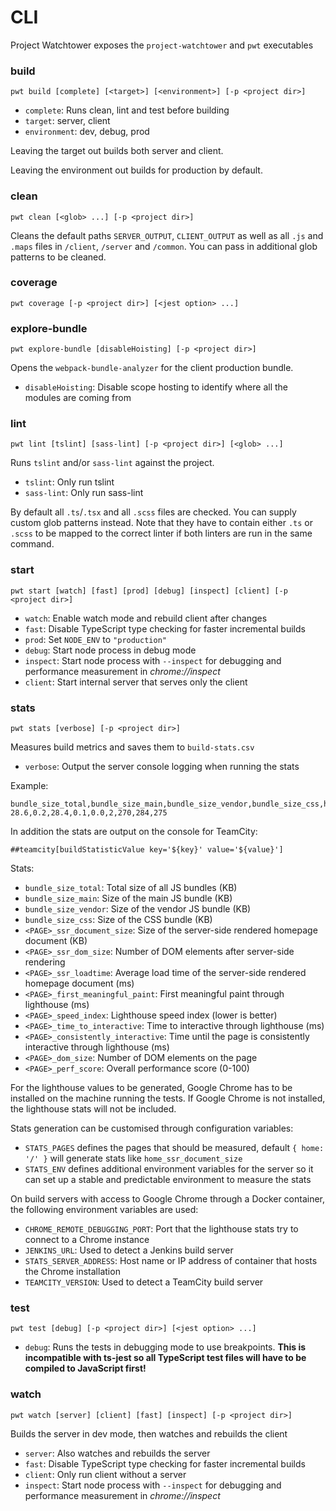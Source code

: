# CLI

Project Watchtower exposes the `project-watchtower` and `pwt` executables

### build

```
pwt build [complete] [<target>] [<environment>] [-p <project dir>]
```

* `complete`: Runs clean, lint and test before building
* `target`: server, client
* `environment`: dev, debug, prod

Leaving the target out builds both server and client.

Leaving the environment out builds for production by default.

### clean

```
pwt clean [<glob> ...] [-p <project dir>]
```

Cleans the default paths `SERVER_OUTPUT`, `CLIENT_OUTPUT` as well as all `.js` and `.maps` files in `/client`, `/server` and `/common`. You can pass in additional glob patterns to be cleaned.

### coverage

```
pwt coverage [-p <project dir>] [<jest option> ...]
```

### explore-bundle

```
pwt explore-bundle [disableHoisting] [-p <project dir>]
```

Opens the `webpack-bundle-analyzer` for the client production bundle.

*   `disableHoisting`: Disable scope hosting to identify where all the modules are coming from

### lint

```
pwt lint [tslint] [sass-lint] [-p <project dir>] [<glob> ...]
```

Runs `tslint` and/or `sass-lint` against the project.

*   `tslint`: Only run tslint
*   `sass-lint`: Only run sass-lint

By default all `.ts`/`.tsx` and all `.scss` files are checked. You can supply custom glob patterns instead. Note that they have to contain either `.ts` or `.scss` to be mapped to the correct linter if both linters are run in the same command.

### start

```
pwt start [watch] [fast] [prod] [debug] [inspect] [client] [-p <project dir>]
```

*   `watch`: Enable watch mode and rebuild client after changes
*   `fast`: Disable TypeScript type checking for faster incremental builds
*   `prod`: Set `NODE_ENV` to `"production"`
*   `debug`: Start node process in debug mode
*   `inspect`: Start node process with `--inspect` for debugging and performance measurement in *chrome://inspect*
*   `client`: Start internal server that serves only the client

### stats

```
pwt stats [verbose] [-p <project dir>]
```

Measures build metrics and saves them to `build-stats.csv`

*   `verbose`: Output the server console logging when running the stats

Example:

```
bundle_size_total,bundle_size_main,bundle_size_vendor,bundle_size_css,home_ssr_document_size,home_ssr_loadtime,home_first_meaningful_paint,home_speed_index,home_time_to_interactive
28.6,0.2,28.4,0.1,0.0,2,270,284,275
```

In addition the stats are output on the console for TeamCity:

```
##teamcity[buildStatisticValue key='${key}' value='${value}']
```

Stats:

*   `bundle_size_total`: Total size of all JS bundles (KB)
*   `bundle_size_main`: Size of the main JS bundle (KB)
*   `bundle_size_vendor`: Size of the vendor JS bundle (KB)
*   `bundle_size_css`: Size of the CSS bundle (KB)
*   `<PAGE>_ssr_document_size`: Size of the server-side rendered homepage document (KB)
*   `<PAGE>_ssr_dom_size`: Number of DOM elements after server-side rendering
*   `<PAGE>_ssr_loadtime`: Average load time of the server-side rendered homepage document (ms)
*   `<PAGE>_first_meaningful_paint`: First meaningful paint through lighthouse (ms)
*   `<PAGE>_speed_index`: Lighthouse speed index (lower is better)
*   `<PAGE>_time_to_interactive`: Time to interactive through lighthouse (ms)
*   `<PAGE>_consistently_interactive`: Time until the page is consistently interactive through lighthouse (ms)
*   `<PAGE>_dom_size`: Number of DOM elements on the page
*   `<PAGE>_perf_score`: Overall performance score (0-100)

For the lighthouse values to be generated, Google Chrome has to be installed on the machine running the tests.
If Google Chrome is not installed, the lighthouse stats will not be included.

Stats generation can be customised through configuration variables:

* `STATS_PAGES` defines the pages that should be measured, default `{ home: '/' }` will generate stats like `home_ssr_document_size`
* `STATS_ENV` defines additional environment variables for the server so it can set up a stable and predictable environment to measure the stats

On build servers with access to Google Chrome through a Docker container, the following environment variables are used:

*   `CHROME_REMOTE_DEBUGGING_PORT`: Port that the lighthouse stats try to connect to a Chrome instance
*   `JENKINS_URL`: Used to detect a Jenkins build server
*   `STATS_SERVER_ADDRESS`: Host name or IP address of container that hosts the Chrome installation
*   `TEAMCITY_VERSION`: Used to detect a TeamCity build server

### test

```
pwt test [debug] [-p <project dir>] [<jest option> ...]
```

*   `debug`: Runs the tests in debugging mode to use breakpoints. **This is incompatible with ts-jest so all TypeScript test files will have to be compiled to JavaScript first!**

### watch

```
pwt watch [server] [client] [fast] [inspect] [-p <project dir>]
```

Builds the server in dev mode, then watches and rebuilds the client

*   `server`: Also watches and rebuilds the server
*   `fast`: Disable TypeScript type checking for faster incremental builds
*   `client`: Only run client without a server
*   `inspect`: Start node process with `--inspect` for debugging and performance measurement in *chrome://inspect*

